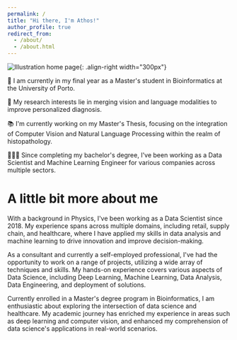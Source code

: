 ```yaml
---
permalink: /
title: "Hi there, I'm Athos!"
author_profile: true
redirect_from: 
  - /about/
  - /about.html
---
```


![Illustration home page](/athosmoraes.github.io/images/bioinformatics.png){: .align-right width="300px"}

🧬 I am currently in my final year as a Master's student in Bioinformatics at the University of Porto.

🩻 My research interests lie in merging vision and language modalities to improve personalized diagnosis.

📚 I'm currently working on my Master's Thesis, focusing on the integration of Computer Vision and Natural Language Processing within the realm of histopathology.

👨🏻‍💻 Since completing my bachelor's degree, I've been working as a Data Scientist and Machine Learning Engineer for various companies across multiple sectors.

# A little bit more about me
With a background in Physics, I've been working as a Data Scientist since 2018. My experience spans across multiple domains, including retail, supply chain, and healthcare, where I have applied my skills in data analysis and machine learning to drive innovation and improve decision-making.

As a consultant and currently a self-employed professional, I've had the opportunity to work on a range of projects, utilizing a wide array of techniques and skills. My hands-on experience covers various aspects of Data Science, including Deep Learning, Machine Learning, Data Analysis, Data Engineering, and deployment of solutions.

Currently enrolled in a Master's degree program in Bioinformatics, I am enthusiastic about exploring the intersection of data science and healthcare. My academic journey has enriched my experience in areas such as deep learning and computer vision, and enhanced my comprehension of data science's applications in real-world scenarios.